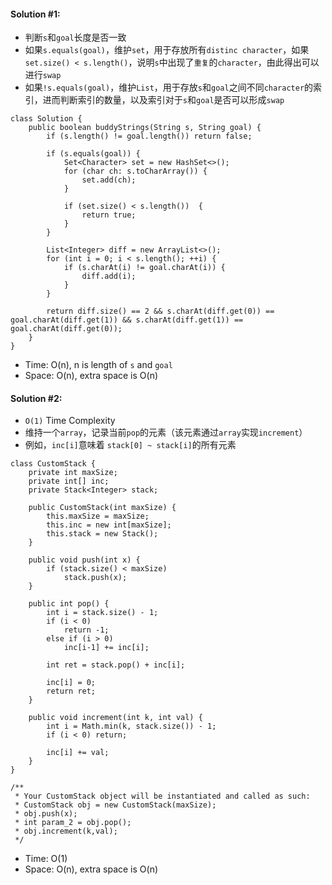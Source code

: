 #### Solution #1:
* 判断`s`和`goal`长度是否一致
* 如果`s.equals(goal)`，维护`set`，用于存放所有`distinc character`，如果`set.size() < s.length()`，说明`s`中出现了`重复`的`character`，由此得出可以进行`swap`
* 如果`!s.equals(goal)`，维护`List`，用于存放`s`和`goal`之间不同`character`的索引，进而判断索引的数量，以及索引对于`s`和`goal`是否可以形成`swap`
```
class Solution {
    public boolean buddyStrings(String s, String goal) {
        if (s.length() != goal.length()) return false;
    
        if (s.equals(goal)) {        
            Set<Character> set = new HashSet<>();
            for (char ch: s.toCharArray()) {
                set.add(ch);
            }

            if (set.size() < s.length())  {
                return true;
            }
        }
        
        List<Integer> diff = new ArrayList<>();
        for (int i = 0; i < s.length(); ++i) {
            if (s.charAt(i) != goal.charAt(i)) {
                diff.add(i);
            }
        }
        
        return diff.size() == 2 && s.charAt(diff.get(0)) == goal.charAt(diff.get(1)) && s.charAt(diff.get(1)) == goal.charAt(diff.get(0));
    }
}
```
* Time: O(n), n is length of `s` and `goal`
* Space: O(n), extra space is O(n) 

#### Solution #2:
* `O(1)` Time Complexity 
* 维持一个`array`，记录当前`pop`的元素（该元素通过`array`实现`increment`）
* 例如，`inc[i]`意味着 `stack[0] ~ stack[i]`的所有元素


```
class CustomStack {
    private int maxSize;
    private int[] inc;
    private Stack<Integer> stack;
    
    public CustomStack(int maxSize) {
        this.maxSize = maxSize;
        this.inc = new int[maxSize];
        this.stack = new Stack();
    }
    
    public void push(int x) {
        if (stack.size() < maxSize)
            stack.push(x);
    }
    
    public int pop() {
        int i = stack.size() - 1;
        if (i < 0) 
            return -1;
        else if (i > 0) 
            inc[i-1] += inc[i];
        
        int ret = stack.pop() + inc[i];
    
        inc[i] = 0;
        return ret;
    }
    
    public void increment(int k, int val) {
        int i = Math.min(k, stack.size()) - 1;
        if (i < 0) return;
        
        inc[i] += val;
    }
}

/**
 * Your CustomStack object will be instantiated and called as such:
 * CustomStack obj = new CustomStack(maxSize);
 * obj.push(x);
 * int param_2 = obj.pop();
 * obj.increment(k,val);
 */
```
* Time: O(1)
* Space: O(n), extra space is O(n) 
